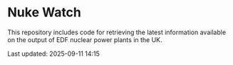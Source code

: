 # Nuke Watch

This repository includes code for retrieving the latest information available on the output of EDF nuclear power plants in the UK.

Last updated: 2025-09-11 14:15